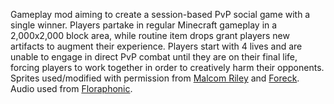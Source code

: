 Gameplay mod aiming to create a session-based PvP social game with a single winner. Players partake in regular Minecraft gameplay in a 2,000x2,000 
block area, while routine item drops grant players new artifacts to augment their experience. Players start with 4 lives and are unable to engage in direct PvP combat 
until they are on their final life, forcing players to work together in order to creatively harm their opponents. 
Sprites used/modified with permission from [Malcom Riley](https://github.com/malcolmriley/unused-textures) and 
[Foreck](https://github.com/Foreck1/foreck-textures). Audio used from [Floraphonic](https://pixabay.com/users/floraphonic-38928062/?utm_source=link-attribution&utm_medium=referral&utm_campaign=music&utm_content=209653).
